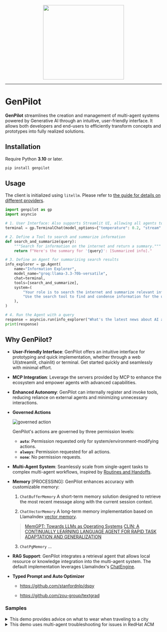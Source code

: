 <p align="center">
  <img src="./asset/zen-agent.png" width="260", height="240" />
</p>

---

# GenPilot

**GenPilot** streamlines the creation and management of multi-agent systems powered by Generative AI through an intuitive, user-friendly interface. It allows both developers and end-users to efficiently transform concepts and prototypes into fully realized solutions.

## Installation

Require Python **3.10** or later.

```bash
pip install genpilot
```

## Usage

The client is initialized using `litellm`. Please refer to [the guide for details on different providers](https://docs.litellm.ai/docs/providers).

```python
import genpilot as gp
import asyncio

# 1. User Interface: Also supports Streamlit UI, allowing all agents to share the same chat interface.
terminal = gp.TerminalChat(model_options={"temperature": 0.2, "stream": True})

# 2. Define a Tool to search and summarize information
def search_and_summarize(query):
    """Search for information on the internet and return a summary."""
    return f"Here's the summary for '{query}': [Summarized info]."

# 3. Define an Agent for summarizing search results
info_explorer = gp.Agent(
    name="Information Explorer",
    model_name="groq:llama-3.3-70b-versatile",
    chat=terminal,
    tools=[search_and_summarize],
    system=(
        "Your role is to search the internet and summarize relevant information for a given query. "
        "Use the search tool to find and condense information for the user, ensuring clarity and relevance."
    ),
)

# 4. Run the Agent with a query
response = asyncio.run(info_explorer("What's the latest news about AI advancements?"))
print(response)
```

## Why GenPilot?

- **User-Friendly Interface**: GenPilot offers an intuitive interface for prototyping and quick implementation, whether through a web UI(streamlit, chainlit) or terminal. Get started quickly and seamlessly with minimal effort.

- **MCP Integration**: Leverage the servers provided by MCP to enhance the ecosystem and empower agents with advanced capabilities.

- **Enhanced Autonomy**: GenPilot can internally register and invoke tools, reducing reliance on external agents and minimizing unnecessary interactions.

- **Governed Actions**

  ![governed action](./asset/action.png)

  GenPilot's actions are governed by three permission levels:

  - **`auto`**: Permission requested only for system/environment-modifying actions.
  - **`always`**: Permission requested for all actions.  
  - **`none`**: No permission requests. 

- **Multi-Agent System**: Seamlessly scale from single-agent tasks to complex multi-agent workflows, inspired by [Routines and Handoffs](https://cookbook.openai.com/examples/orchestrating_agents#executing-routines).

- **Memory** [PROCESSING]: GenPilot enhances accuracy with customizable memory:

  1. `ChatBufferMemory` A short-term memory solution designed to retrieve the most recent message along with the current session context.

  2. `ChatVectorMemory` A long-term memory implementation based on LlamaIndex [vector memory](https://docs.llamaindex.ai/en/stable/examples/agent/memory/vector_memory/).

  > [MemGPT: Towards LLMs as Operating Systems](https://arxiv.org/pdf/2310.08560)
  > [CLIN: A CONTINUALLY LEARNING LANGUAGE AGENT FOR RAPID TASK ADAPTATION AND GENERALIZATION](https://arxiv.org/pdf/2310.10134)

  3. `ChatPgMemory` ...

- **RAG Support**: GenPilot integrates a retrieval agent that allows local resource or knowledge integration into the multi-agent system. The default implementation leverages LlamaIndex's [ChatEngine](https://docs.llamaindex.ai/en/stable/examples/chat_engine/chat_engine_best/).

- **Typed Prompt and Auto Optimizer**

  - https://github.com/stanfordnlp/dspy

  - https://github.com/zou-group/textgrad

### Samples

<details>
<summary>This demo provides advice on what to wear when traveling to a city</summary>

[![Watch the demo](https://asciinema.org/a/686709.svg)](https://asciinema.org/a/686709)

</details>

<details>

<summary>This demo uses multi-agent troubleshooting for issues in RedHat ACM</summary>

#### Cluster Unknown

[![Watch the demo](https://asciinema.org/a/687993.svg)](https://asciinema.org/a/687993)

#### Addons Aren't Created

[![Watch the demo](https://asciinema.org/a/689439.svg)](https://asciinema.org/a/689439)

</details>